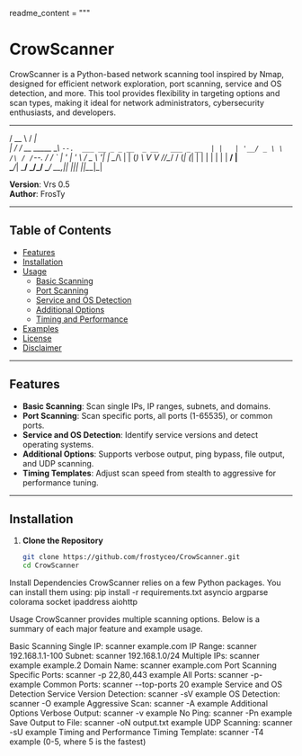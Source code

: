 readme_content = """
# CrowScanner
CrowScanner is a Python-based network scanning tool inspired by Nmap, designed for efficient network exploration, port scanning, service and OS detection, and more. This tool provides flexibility in targeting options and scan types, making it ideal for network administrators, cybersecurity enthusiasts, and developers.



 _____                   _____                                 
/  __ \                 /  ___|                                
| /  \/_ __ _____      _\ `--.  ___ __ _ _ __  _ __   ___ _ __ 
| |   | '__/ _ \ \ /\ / /`--. \/ __/ _` | '_ \| '_ \ / _ \ '__|
| \__/\ | | (_) \ V  V //\__/ / (_| (_| | | | | | | |  __/ |   
 \____/_|  \___/ \_/\_/ \____/ \___\__,_|_| |_|_| |_|\___|_|   
                                                               
                                                               



**Version**: Vrs 0.5  
**Author**: FrosTy

---

## Table of Contents
- [Features](#features)
- [Installation](#installation)
- [Usage](#usage)
  - [Basic Scanning](#basic-scanning)
  - [Port Scanning](#port-scanning)
  - [Service and OS Detection](#service-and-os-detection)
  - [Additional Options](#additional-options)
  - [Timing and Performance](#timing-and-performance)
- [Examples](#examples)
- [License](#license)
- [Disclaimer](#disclaimer)

---

## Features

- **Basic Scanning**: Scan single IPs, IP ranges, subnets, and domains.
- **Port Scanning**: Scan specific ports, all ports (1-65535), or common ports.
- **Service and OS Detection**: Identify service versions and detect operating systems.
- **Additional Options**: Supports verbose output, ping bypass, file output, and UDP scanning.
- **Timing Templates**: Adjust scan speed from stealth to aggressive for performance tuning.

---

## Installation

1. **Clone the Repository**
   ```bash
   git clone https://github.com/frostyceo/CrowScanner.git
   cd CrowScanner


Install Dependencies CrowScanner relies on a few Python packages. You can install them using:
pip install -r requirements.txt
asyncio
argparse
colorama
socket
ipaddress
aiohttp



Usage
CrowScanner provides multiple scanning options. Below is a summary of each major feature and example usage.

Basic Scanning
Single IP: scanner example.com
IP Range: scanner 192.168.1.1-100
Subnet: scanner 192.168.1.0/24
Multiple IPs: scanner example example.2
Domain Name: scanner example.com
Port Scanning
Specific Ports: scanner -p 22,80,443 example
All Ports: scanner -p- example
Common Ports: scanner --top-ports 20 example
Service and OS Detection
Service Version Detection: scanner -sV example
OS Detection: scanner -O example
Aggressive Scan: scanner -A example
Additional Options
Verbose Output: scanner -v example
No Ping: scanner -Pn example
Save Output to File: scanner -oN output.txt example
UDP Scanning: scanner -sU example
Timing and Performance
Timing Template: scanner -T4 example (0-5, where 5 is the fastest)
